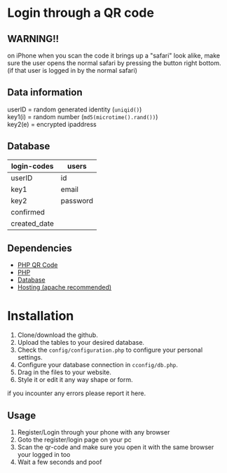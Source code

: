 # Login through a QR code

## WARNING!!
on iPhone when you scan the code it brings up a "safari" look alike, make sure the user opens the normal safari by pressing the button right bottom. (if that user is logged in by the normal safari)

## Data information
userID = random generated identity (`uniqid()`) <br>
key1(i) =  random number (`md5(microtime().rand())`)<br>
key2(e) = encrypted ipaddress

## Database
|login-codes|users|
|-----|--|
|userID|id|
|key1|email|
|key2|password|
|confirmed
|created_date

## Dependencies
 - [PHP QR Code](http://phpqrcode.sourceforge.net/)
 - [PHP](https://www.php.net/)
 - [Database](https://www.mysql.com/)
 - [Hosting (apache recommended)](https://www.apache.org/)

# Installation
1. Clone/download the github.
2. Upload the tables to your desired database.
3. Check the `config/configuration.php` to configure your personal settings.
4. Configure your database connection in `cconfig/db.php`.
5. Drag in the files to your website.
6. Style it or edit it any way shape or form.

if you incounter any errors please report it here.

## Usage
1. Register/Login through your phone with any browser
2. Goto the register/login page on your pc
3. Scan the qr-code and make sure you open it with the same browser your logged in too
4. Wait a few seconds and poof
